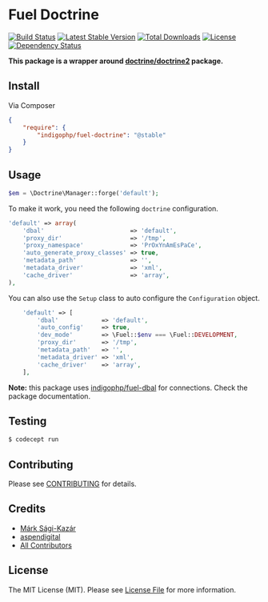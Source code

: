 # Fuel Doctrine

[![Build Status](https://travis-ci.org/indigophp/fuel-doctrine.svg?branch=develop)](https://travis-ci.org/indigophp/fuel-doctrine)
[![Latest Stable Version](https://poser.pugx.org/indigophp/fuel-doctrine/v/stable.png)](https://packagist.org/packages/indigophp/fuel-doctrine)
[![Total Downloads](https://poser.pugx.org/indigophp/fuel-doctrine/downloads.png)](https://packagist.org/packages/indigophp/fuel-doctrine)
[![License](https://poser.pugx.org/indigophp/fuel-doctrine/license.png)](https://packagist.org/packages/indigophp/fuel-doctrine)
[![Dependency Status](http://www.versioneye.com/user/projects/53f01cd113bb060798000815/badge.svg?style=flat)](http://www.versioneye.com/user/projects/53f01cd113bb060798000815)

**This package is a wrapper around [doctrine/doctrine2](https://github.com/doctrine/doctrine2) package.**


## Install

Via Composer

``` json
{
    "require": {
        "indigophp/fuel-doctrine": "@stable"
    }
}
```


## Usage

``` php
$em = \Doctrine\Manager::forge('default');
```

To make it work, you need the following `doctrine` configuration.

``` php
'default' => array(
	'dbal'                        => 'default',
	'proxy_dir'                   => '/tmp',
	'proxy_namespace'             => 'PrOxYnAmEsPaCe',
	'auto_generate_proxy_classes' => true,
	'metadata_path'               => '',
	'metadata_driver'             => 'xml',
	'cache_driver'                => 'array',
),
```

You can also use the `Setup` class to auto configure the `Configuration` object.

``` php
	'default' => [
		'dbal'            => 'default',
		'auto_config'     => true,
		'dev_mode'        => \Fuel::$env === \Fuel::DEVELOPMENT,
		'proxy_dir'       => '/tmp',
		'metadata_path'   => '',
		'metadata_driver' => 'xml',
		'cache_driver'    => 'array',
	],
```


**Note:** this package uses [indigophp/fuel-dbal](https://github.com/indigophp/fuel-dbal) for connections. Check the package documentation.


## Testing

``` bash
$ codecept run
```


## Contributing

Please see [CONTRIBUTING](https://github.com/indigophp/fuel-doctrine/blob/develop/CONTRIBUTING.md) for details.


## Credits

- [Márk Sági-Kazár](https://github.com/sagikazarmark)
- [aspendigital](https://github.com/aspendigital/fuel-doctrine2)
- [All Contributors](https://github.com/indigophp/fuel-doctrine/contributors)


## License

The MIT License (MIT). Please see [License File](https://github.com/indigophp/fuel-doctrine/blob/develop/LICENSE) for more information.
